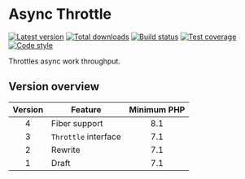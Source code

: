 Async Throttle
==============

[![Latest version][Version image]][Releases]
[![Total downloads][Downloads image]][Downloads]
[![Build status][Build image]][Build]
[![Test coverage][Coverage image]][Coverage]
[![Code style][Style image]][Style]

Throttles async work throughput.

Version overview
----------------

| Version | Feature              | Minimum PHP |
|:-------:|----------------------|:-----------:|
|    4    | Fiber support        |     8.1     |
|    3    | `Throttle` interface |     7.1     |
|    2    | Rewrite              |     7.1     |
|    1    | Draft                |     7.1     |


  [Releases]: https://github.com/ScriptFUSION/Async-Throttle/releases
  [Version image]: https://poser.pugx.org/async/throttle/version "Latest version"
  [Downloads]: https://packagist.org/packages/async/throttle
  [Downloads image]: https://poser.pugx.org/async/throttle/downloads "Total downloads"
  [Build]: https://github.com/ScriptFUSION/Async-Throttle/actions/workflows/Tests.yaml
  [Build image]: https://github.com/ScriptFUSION/Async-Throttle/actions/workflows/Tests.yaml/badge.svg "Build status"
  [Coverage]: https://coveralls.io/github/ScriptFUSION/Async-Throttle
  [Coverage image]: https://coveralls.io/repos/ScriptFUSION/Async-Throttle/badge.svg "Test coverage"
  [Style]: https://styleci.io/repos/131506544
  [Style image]: https://styleci.io/repos/131506544/shield?style=flat "Code style"
